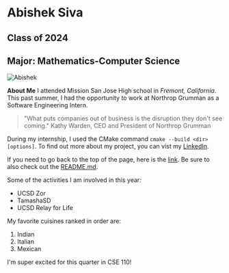 # Abishek Siva
## Class of 2024
## Major: Mathematics-Computer Science

![Abishek](/screenshots/zor-102.jpg)

**About Me**
I attended Mission San Jose High school in *Fremont, California*. This past summer, I had the opportunity to work at Northrop Grumman as a Software Engineering Intern. 

> "What puts companies out of business is the disruption they don't see coming."
> Kathy Warden, CEO and President of Northrop Grumman

During my internship, I used the CMake command `cmake --build <dir> [options]`. To find out more about my project, you can vist my [LinkedIn](https://www.linkedin.com/in/abishek-siva/).

If you need to go back to the top of the page, here is the [link](#abishek-siva). Be sure to also check out the [README.md](/README.md).

Some of the activities I am involved in this year:
- UCSD Zor
- TamashaSD
- UCSD Relay for Life

My favorite cuisines ranked in order are:
1. Indian
2. Italian
3. Mexican

I'm super excited for this quarter in CSE 110!


